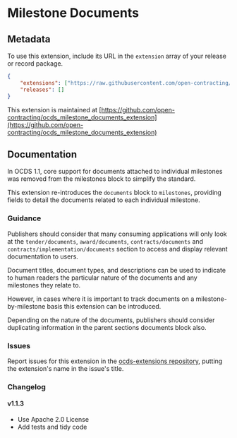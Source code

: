 # Milestone Documents

## Metadata

To use this extension, include its URL in the `extension` array of your release or record package.

```json
{
    "extensions": ["https://raw.githubusercontent.com/open-contracting/ocds_milestone_documents_extension/v1.1.3/extension.json"],
    "releases": []
}
```

This extension is maintained at [https://github.com/open-contracting/ocds_milestone_documents_extension](https://github.com/open-contracting/ocds_milestone_documents_extension)

## Documentation

In OCDS 1.1, core support for documents attached to individual milestones was removed from the milestones block to simplify the standard.

This extension re-introduces the `documents` block to `milestones`, providing fields to detail the documents related to each individual milestone.

### Guidance

Publishers should consider that many consuming applications will only look at the `tender/documents`, `award/documents`, `contracts/documents` and `contracts/implementation/documents` section to access and display relevant documentation to users.

Document titles, document types, and descriptions can be used to indicate to human readers the particular nature of the documents and any milestones they relate to.

However, in cases where it is important to track documents on a milestone-by-milestone basis this extension can be introduced.

Depending on the nature of the documents, publishers should consider duplicating information in the parent sections documents block also.

### Issues

Report issues for this extension in the [ocds-extensions repository](https://github.com/open-contracting/ocds-extensions/issues), putting the extension's name in the issue's title.

### Changelog

#### v1.1.3

* Use Apache 2.0 License
* Add tests and tidy code
